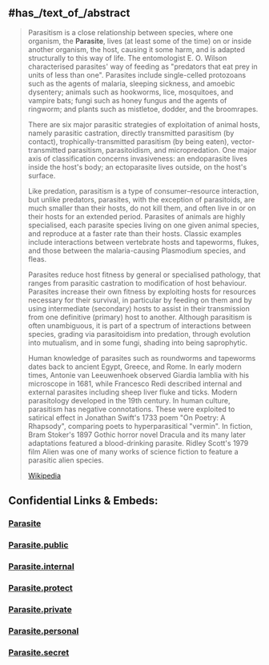 
## #has_/text_of_/abstract 

> Parasitism is a close relationship between species, where one organism, the **Parasite**, lives (at least some of the time) on or inside another organism, the host, causing it some harm, and is adapted structurally to this way of life. The entomologist E. O. Wilson characterised parasites' way of feeding as "predators that eat prey in units of less than one". Parasites include single-celled protozoans such as the agents of malaria, sleeping sickness, and amoebic dysentery; animals such as hookworms, lice, mosquitoes, and vampire bats; fungi such as honey fungus and the agents of ringworm; and plants such as mistletoe, dodder, and the broomrapes.
>
> There are six major parasitic strategies of exploitation of animal hosts, namely parasitic castration, directly transmitted parasitism (by contact), trophically-transmitted parasitism (by being eaten), vector-transmitted parasitism, parasitoidism, and micropredation. One major axis of classification concerns invasiveness: an endoparasite lives inside the host's body; an ectoparasite lives outside, on the host's surface.
>
> Like predation, parasitism is a type of consumer–resource interaction, but unlike predators, parasites, with the exception of parasitoids, are much smaller than their hosts, do not kill them, and often live in or on their hosts for an extended period. Parasites of animals are highly specialised, each parasite species living on one given animal species, and reproduce at a faster rate than their hosts. Classic examples include interactions between vertebrate hosts and tapeworms, flukes, and those between the malaria-causing Plasmodium species, and fleas.
>
> Parasites reduce host fitness by general or specialised pathology, that ranges from parasitic castration to modification of host behaviour. Parasites increase their own fitness by exploiting hosts for resources necessary for their survival, in particular by feeding on them and by using intermediate (secondary) hosts to assist in their transmission from one definitive (primary) host to another. Although parasitism is often unambiguous, it is part of a spectrum of interactions between species, grading via parasitoidism into predation, through evolution into mutualism, and in some fungi, shading into being saprophytic.
>
> Human knowledge of parasites such as roundworms and tapeworms dates back to ancient Egypt, Greece, and Rome. In early modern times, Antonie van Leeuwenhoek observed Giardia lamblia with his microscope in 1681, while Francesco Redi described internal and external parasites including sheep liver fluke and ticks. Modern parasitology developed in the 19th century. In human culture, parasitism has negative connotations. These were exploited to satirical effect in Jonathan Swift's 1733 poem "On Poetry: A Rhapsody", comparing poets to hyperparasitical "vermin". In fiction, Bram Stoker's 1897 Gothic horror novel Dracula and its many later adaptations featured a blood-drinking parasite. Ridley Scott's 1979 film Alien was one of many works of science fiction to feature a parasitic alien species.
>
> [Wikipedia](https://en.wikipedia.org/wiki/Parasitism) 


## Confidential Links & Embeds: 

### [Parasite](/_Standards/bio/Parasite.md) 

### [Parasite.public](/_public/bio/Parasite.public.md) 

### [Parasite.internal](/_internal/bio/Parasite.internal.md) 

### [Parasite.protect](/_protect/bio/Parasite.protect.md) 

### [Parasite.private](/_private/bio/Parasite.private.md) 

### [Parasite.personal](/_personal/bio/Parasite.personal.md) 

### [Parasite.secret](/_secret/bio/Parasite.secret.md)

